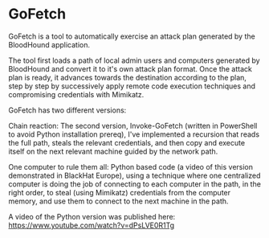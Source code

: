 # GoFetch

GoFetch is a tool to automatically exercise an attack plan generated by the BloodHound application.

The tool first loads a path of local admin users and computers generated by BloodHound and convert it to it's own attack plan format. 
Once the attack plan is ready, it advances towards the destination according to the plan, step by step by successively apply remote code execution techniques and compromising credentials with Mimikatz.

GoFetch has two different versions:

Chain reaction:
The second version, Invoke-GoFetch (written in PowerShell to avoid Python installation prereq), I've implemented a recursion that reads the full path, steals the relevant credentials, and then copy and execute itself on the next relevant machine guided by the network path.

One computer to rule them all:
Python based code (a video of this version demonstrated in BlackHat Europe), using a technique where one centralized computer is doing the job of connecting to each computer in the path, in the right order, to steal (using Mimikatz) credentials from the computer memory, and use them to connect to the next machine in the path. 

A video of the Python version was published here:
https://www.youtube.com/watch?v=dPsLVE0R1Tg
